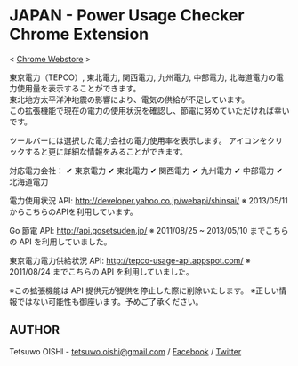 JAPAN - Power Usage Checker Chrome Extension
============================================

< [Chrome Webstore](https://chrome.google.com/webstore/detail/hclgegipaehbigmbhdpfapmjadbaldib) >

東京電力（TEPCO）, 東北電力, 関西電力, 九州電力, 中部電力, 北海道電力の電力使用量を表示することができます。  
東北地方太平洋沖地震の影響により、電気の供給が不足しています。  
この拡張機能で現在の電力の使用状況を確認し、節電に努めていただければ幸いです。

ツールバーには選択した電力会社の電力使用率を表示します。
アイコンをクリックすると更に詳細な情報をみることができます。

対応電力会社：
  ✔ 東京電力
  ✔ 東北電力
  ✔ 関西電力
  ✔ 九州電力
  ✔ 中部電力
  ✔ 北海道電力

電力使用状況 API: http://developer.yahoo.co.jp/webapi/shinsai/
※ 2013/05/11 からこちらのAPIを利用しています。

Go 節電 API: http://api.gosetsuden.jp/
※ 2011/08/25 ~ 2013/05/10 までこちらの API を利用していました。

東京電力電力供給状況 API: http://tepco-usage-api.appspot.com/
※ 2011/08/24 までこちらの API を利用していました。

※この拡張機能は API 提供元が提供を停止した際に削除いたします。
※正しい情報ではない可能性も御座います。予めご了承ください。


AUTHOR
------

Tetsuwo OISHI - 
tetsuwo.oishi@gmail.com / 
[Facebook](http://fb.me/tetsuwo) /
[Twitter](http://twitter.com/tetsukamp)

